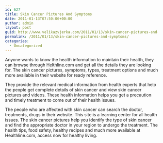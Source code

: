 ```yaml
---
id: 627
title: Skin Cancer Pictures And Symptoms
date: 2011-01-13T07:50:06+00:00
author: admin
layout: post
guid: http://www.velikazvjerka.com/2011/01/13/skin-cancer-pictures-and-symptoms/
permalink: /2011/01/13/skin-cancer-pictures-and-symptoms/
categories:
  - Uncategorized
---
```

Anyone wants to know the health information to maintain their health, they can browse through Helthline.com and get all the details they are looking for. The skin cancer pictures, symptoms, types, treatment options and much more available in their website for ready reference.

They provide the relevant medical information from health experts that help the people get complete details of skin cancer and view skin cancer pictures and videos. These health information helps you get a precaution and timely treatment to come out of their health issues.

The people who are affected with skin cancer can search the doctor, treatments, drugs in their website. This site is a learning center for all health issues. The skin cancer pictures help you identify the type of skin cancer and find the appropriate doctor in your region to undergo the treatment. The health tips, food safety, healthy recipes and much more available at Healthline.com, access now for healthy living.